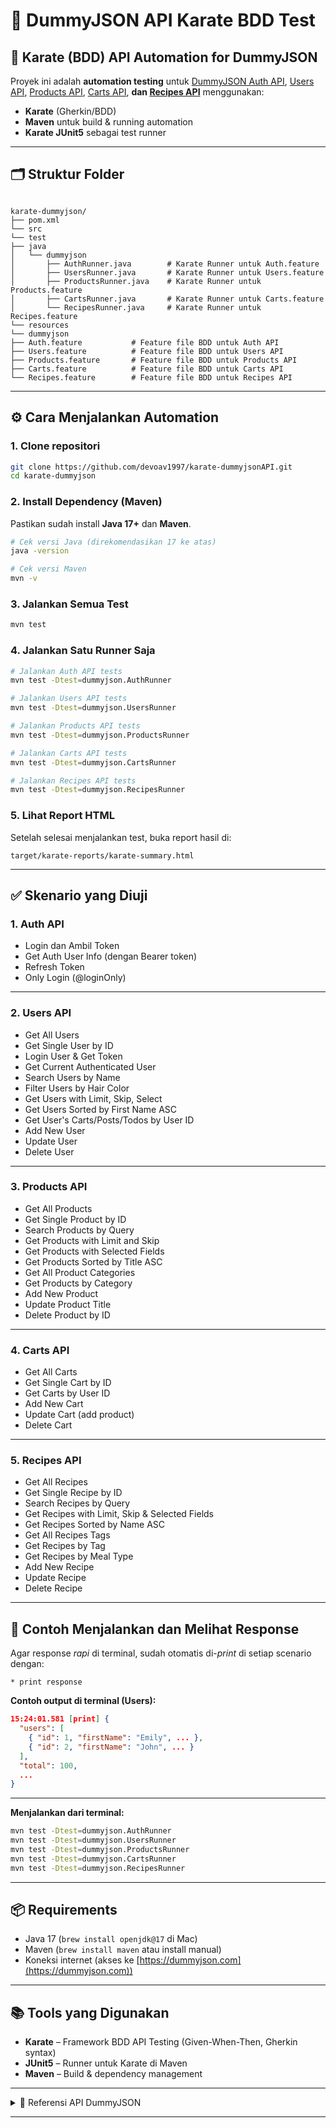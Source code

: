 # 🧪 DummyJSON API Karate BDD Test

## 🚀 Karate (BDD) API Automation for DummyJSON

Proyek ini adalah **automation testing** untuk [DummyJSON Auth API](https://dummyjson.com/docs/auth), [Users API](https://dummyjson.com/docs/users), [Products API](https://dummyjson.com/docs/products), [Carts API](https://dummyjson.com/docs/carts), **dan [Recipes API](https://dummyjson.com/docs/recipes)** menggunakan:

- **Karate** (Gherkin/BDD)
- **Maven** untuk build & running automation
- **Karate JUnit5** sebagai test runner

---

## 🗂️ Struktur Folder

```

karate-dummyjson/
├── pom.xml
└── src
└── test
├── java
│   └── dummyjson
│       ├── AuthRunner.java        # Karate Runner untuk Auth.feature
│       ├── UsersRunner.java       # Karate Runner untuk Users.feature
│       ├── ProductsRunner.java    # Karate Runner untuk Products.feature
│       ├── CartsRunner.java       # Karate Runner untuk Carts.feature
│       └── RecipesRunner.java     # Karate Runner untuk Recipes.feature
└── resources
└── dummyjson
├── Auth.feature           # Feature file BDD untuk Auth API
├── Users.feature          # Feature file BDD untuk Users API
├── Products.feature       # Feature file BDD untuk Products API
├── Carts.feature          # Feature file BDD untuk Carts API
└── Recipes.feature        # Feature file BDD untuk Recipes API

````

---

## ⚙️ Cara Menjalankan Automation

### 1. **Clone repositori**

```bash
git clone https://github.com/devoav1997/karate-dummyjsonAPI.git
cd karate-dummyjson
````

### 2. **Install Dependency (Maven)**

Pastikan sudah install **Java 17+** dan **Maven**.

```bash
# Cek versi Java (direkomendasikan 17 ke atas)
java -version

# Cek versi Maven
mvn -v
```

### 3. **Jalankan Semua Test**

```bash
mvn test
```

### 4. **Jalankan Satu Runner Saja**

```bash
# Jalankan Auth API tests
mvn test -Dtest=dummyjson.AuthRunner

# Jalankan Users API tests
mvn test -Dtest=dummyjson.UsersRunner

# Jalankan Products API tests
mvn test -Dtest=dummyjson.ProductsRunner

# Jalankan Carts API tests
mvn test -Dtest=dummyjson.CartsRunner

# Jalankan Recipes API tests
mvn test -Dtest=dummyjson.RecipesRunner
```

### 5. **Lihat Report HTML**

Setelah selesai menjalankan test, buka report hasil di:

```
target/karate-reports/karate-summary.html
```

---

## ✅ Skenario yang Diuji

### 1. **Auth API**

* Login dan Ambil Token
* Get Auth User Info (dengan Bearer token)
* Refresh Token
* Only Login (@loginOnly)

---

### 2. **Users API**

* Get All Users
* Get Single User by ID
* Login User & Get Token
* Get Current Authenticated User
* Search Users by Name
* Filter Users by Hair Color
* Get Users with Limit, Skip, Select
* Get Users Sorted by First Name ASC
* Get User's Carts/Posts/Todos by User ID
* Add New User
* Update User
* Delete User

---

### 3. **Products API**

* Get All Products
* Get Single Product by ID
* Search Products by Query
* Get Products with Limit and Skip
* Get Products with Selected Fields
* Get Products Sorted by Title ASC
* Get All Product Categories
* Get Products by Category
* Add New Product
* Update Product Title
* Delete Product by ID

---

### 4. **Carts API**

* Get All Carts
* Get Single Cart by ID
* Get Carts by User ID
* Add New Cart
* Update Cart (add product)
* Delete Cart

---

### 5. **Recipes API**

* Get All Recipes
* Get Single Recipe by ID
* Search Recipes by Query
* Get Recipes with Limit, Skip & Selected Fields
* Get Recipes Sorted by Name ASC
* Get All Recipes Tags
* Get Recipes by Tag
* Get Recipes by Meal Type
* Add New Recipe
* Update Recipe
* Delete Recipe

---

## 📝 Contoh Menjalankan dan Melihat Response

Agar response *rapi* di terminal, sudah otomatis di-*print* di setiap scenario dengan:

```gherkin
* print response
```

**Contoh output di terminal (Users):**

```json
15:24:01.581 [print] {
  "users": [
    { "id": 1, "firstName": "Emily", ... },
    { "id": 2, "firstName": "John", ... }
  ],
  "total": 100,
  ...
}
```

---

**Menjalankan dari terminal:**

```bash
mvn test -Dtest=dummyjson.AuthRunner
mvn test -Dtest=dummyjson.UsersRunner
mvn test -Dtest=dummyjson.ProductsRunner
mvn test -Dtest=dummyjson.CartsRunner
mvn test -Dtest=dummyjson.RecipesRunner
```

---

## 📦 Requirements

* Java 17 (`brew install openjdk@17` di Mac)
* Maven (`brew install maven` atau install manual)
* Koneksi internet (akses ke [https://dummyjson.com](https://dummyjson.com))

---

## 📚 Tools yang Digunakan

* **Karate** – Framework BDD API Testing (Given-When-Then, Gherkin syntax)
* **JUnit5** – Runner untuk Karate di Maven
* **Maven** – Build & dependency management

---

<details>
<summary>🔗 Referensi API DummyJSON</summary>

* [Auth API Docs](https://dummyjson.com/docs/auth)
* [Users API Docs](https://dummyjson.com/docs/users)
* [Products API Docs](https://dummyjson.com/docs/products)
* [Carts API Docs](https://dummyjson.com/docs/carts)
* [Recipes API Docs](https://dummyjson.com/docs/recipes)

</details>

---

